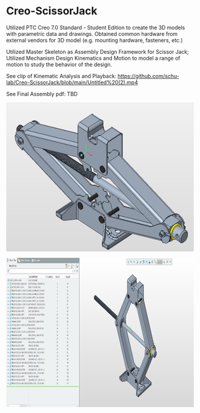 # Creo-ScissorJack
Utilized PTC Creo 7.0 Standard - Student Edition to create the 3D models with parametric data and drawings. Obtained common hardware from external vendors for 3D model (e.g. mounting hardware, fasteners, etc.)</br>

Utilized Master Skeleton as Assembly Design Framework for Scissor Jack; Utilized Mechanism Design Kinematics and Motion to model a range of motion to study the behavior of the design.

See clip of Kinematic Analysis and Playback: https://github.com/schu-lab/Creo-ScissorJack/blob/main/Untitled%20(2).mp4

See Final Assembly pdf: TBD </br>

<p align="center">
  <img src=https://github.com/schu-lab/Creo-ScissorJack/blob/main/1.PNG?raw=true alt="animated" height="400" /></br>
</p>

<p align="center">
  <img src=https://github.com/schu-lab/Creo-ScissorJack/blob/main/2.PNG?raw=true alt="animated" height="400" /></br>
</p>
